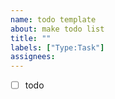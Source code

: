 ```yaml
---
name: todo template
about: make todo list
title: ""
labels: ["Type:Task"]
assignees:
---
```


- [ ] todo

